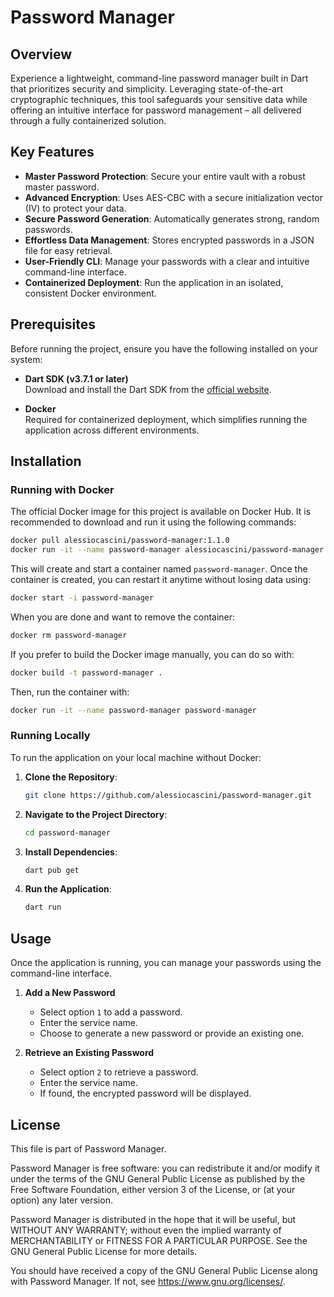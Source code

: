 # Password Manager

## Overview

Experience a lightweight, command-line password manager built in Dart that prioritizes security and simplicity. Leveraging state-of-the-art cryptographic techniques, this tool safeguards your sensitive data while offering an intuitive interface for password management – all delivered through a fully containerized solution.

## Key Features

- **Master Password Protection**: Secure your entire vault with a robust master password.
- **Advanced Encryption**: Uses AES-CBC with a secure initialization vector (IV) to protect your data.
- **Secure Password Generation**: Automatically generates strong, random passwords.
- **Effortless Data Management**: Stores encrypted passwords in a JSON file for easy retrieval.
- **User-Friendly CLI**: Manage your passwords with a clear and intuitive command-line interface.
- **Containerized Deployment**: Run the application in an isolated, consistent Docker environment.

## Prerequisites

Before running the project, ensure you have the following installed on your system:

- **Dart SDK (v3.7.1 or later)**  
  Download and install the Dart SDK from the [official website](https://dart.dev/get-dart).

- **Docker**  
  Required for containerized deployment, which simplifies running the application across different environments.

## Installation

### Running with Docker

The official Docker image for this project is available on Docker Hub. It is recommended to download and run it using the following commands:

```bash
docker pull alessiocascini/password-manager:1.1.0
docker run -it --name password-manager alessiocascini/password-manager:1.1.0
```

This will create and start a container named `password-manager`. Once the container is created, you can restart it anytime without losing data using:

```bash
docker start -i password-manager
```

When you are done and want to remove the container:

```bash
docker rm password-manager
```

If you prefer to build the Docker image manually, you can do so with:

```bash
docker build -t password-manager .
```

Then, run the container with:

```bash
docker run -it --name password-manager password-manager
```

### Running Locally

To run the application on your local machine without Docker:

1. **Clone the Repository**:

   ```bash
   git clone https://github.com/alessiocascini/password-manager.git
   ```

2. **Navigate to the Project Directory**:

   ```bash
   cd password-manager
   ```

3. **Install Dependencies**:

   ```bash
   dart pub get
   ```

4. **Run the Application**:

   ```bash
   dart run
   ```

## Usage

Once the application is running, you can manage your passwords using the command-line interface.

1. **Add a New Password**

   - Select option `1` to add a password.
   - Enter the service name.
   - Choose to generate a new password or provide an existing one.

2. **Retrieve an Existing Password**
   - Select option `2` to retrieve a password.
   - Enter the service name.
   - If found, the encrypted password will be displayed.

## License

This file is part of Password Manager.

Password Manager is free software: you can redistribute it and/or modify it under the terms of the GNU General Public License as published by the Free Software Foundation, either version 3 of the License, or (at your option) any later version.

Password Manager is distributed in the hope that it will be useful, but WITHOUT ANY WARRANTY; without even the implied warranty of MERCHANTABILITY or FITNESS FOR A PARTICULAR PURPOSE. See the GNU General Public License for more details.

You should have received a copy of the GNU General Public License along with Password Manager. If not, see <https://www.gnu.org/licenses/>.
